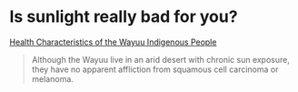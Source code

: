# Is sunlight really bad for you?

[Health Characteristics of the Wayuu Indigenous People](https://academic.oup.com/milmed/article/184/7-8/e230/5357503?login=false)

> Although the Wayuu live in an arid desert with chronic sun exposure, they have no apparent affliction from squamous cell carcinoma or melanoma.
